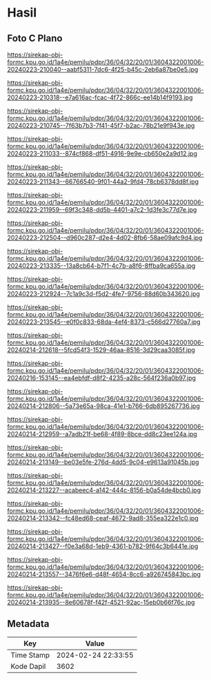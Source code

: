 # Hasil

## Foto C Plano

https://sirekap-obj-formc.kpu.go.id/1a4e/pemilu/pdpr/36/04/32/20/01/3604322001006-20240223-210040--aabf5311-7dc6-4f25-b45c-2eb6a87be0e5.jpg

https://sirekap-obj-formc.kpu.go.id/1a4e/pemilu/pdpr/36/04/32/20/01/3604322001006-20240223-210318--e7a616ac-fcac-4f72-866c-ee14b14f9193.jpg

https://sirekap-obj-formc.kpu.go.id/1a4e/pemilu/pdpr/36/04/32/20/01/3604322001006-20240223-210745--7f63b7b3-7f41-45f7-b2ac-78b21e9f943e.jpg

https://sirekap-obj-formc.kpu.go.id/1a4e/pemilu/pdpr/36/04/32/20/01/3604322001006-20240223-211033--874cf868-df51-4916-9e9e-cb650e2a9d12.jpg

https://sirekap-obj-formc.kpu.go.id/1a4e/pemilu/pdpr/36/04/32/20/01/3604322001006-20240223-211343--66766540-9f01-44a2-9fd4-78cb6378dd8f.jpg

https://sirekap-obj-formc.kpu.go.id/1a4e/pemilu/pdpr/36/04/32/20/01/3604322001006-20240223-211959--69f3c348-dd5b-4401-a7c2-1d3fe3c77d7e.jpg

https://sirekap-obj-formc.kpu.go.id/1a4e/pemilu/pdpr/36/04/32/20/01/3604322001006-20240223-212504--d960c287-d2e4-4d02-8fb6-58ae09afc9d4.jpg

https://sirekap-obj-formc.kpu.go.id/1a4e/pemilu/pdpr/36/04/32/20/01/3604322001006-20240223-213335--13a8cb64-b7f1-4c7b-a8f6-8ffba9ca655a.jpg

https://sirekap-obj-formc.kpu.go.id/1a4e/pemilu/pdpr/36/04/32/20/01/3604322001006-20240223-212924--7c1a9c3d-f5d2-4fe7-9756-88d60b343620.jpg

https://sirekap-obj-formc.kpu.go.id/1a4e/pemilu/pdpr/36/04/32/20/01/3604322001006-20240223-213545--e0f0c833-68da-4ef4-8373-c566d27760a7.jpg

https://sirekap-obj-formc.kpu.go.id/1a4e/pemilu/pdpr/36/04/32/20/01/3604322001006-20240214-212618--5fcd54f3-1529-46aa-8516-3d29caa3085f.jpg

https://sirekap-obj-formc.kpu.go.id/1a4e/pemilu/pdpr/36/04/32/20/01/3604322001006-20240216-153145--ea4ebfdf-d8f2-4235-a28c-564f236a0b97.jpg

https://sirekap-obj-formc.kpu.go.id/1a4e/pemilu/pdpr/36/04/32/20/01/3604322001006-20240214-212806--5a73e65a-98ca-41e1-b766-6db895267736.jpg

https://sirekap-obj-formc.kpu.go.id/1a4e/pemilu/pdpr/36/04/32/20/01/3604322001006-20240214-212959--a7adb21f-be68-4f89-8bce-dd8c23ee124a.jpg

https://sirekap-obj-formc.kpu.go.id/1a4e/pemilu/pdpr/36/04/32/20/01/3604322001006-20240214-213149--be03e5fe-276d-4dd5-9c04-e9613a91045b.jpg

https://sirekap-obj-formc.kpu.go.id/1a4e/pemilu/pdpr/36/04/32/20/01/3604322001006-20240214-213227--acabeec4-a142-444c-8156-b0a54de4bcb0.jpg

https://sirekap-obj-formc.kpu.go.id/1a4e/pemilu/pdpr/36/04/32/20/01/3604322001006-20240214-213342--fc48ed68-ceaf-4672-9ad8-355ea322e1c0.jpg

https://sirekap-obj-formc.kpu.go.id/1a4e/pemilu/pdpr/36/04/32/20/01/3604322001006-20240214-213427--f0e3a68d-1eb9-4361-b782-9f64c3b6441e.jpg

https://sirekap-obj-formc.kpu.go.id/1a4e/pemilu/pdpr/36/04/32/20/01/3604322001006-20240214-213557--3476f6e6-d48f-4654-8cc6-a926745843bc.jpg

https://sirekap-obj-formc.kpu.go.id/1a4e/pemilu/pdpr/36/04/32/20/01/3604322001006-20240214-213935--8e60678f-f42f-4521-92ac-15eb0b66f76c.jpg


## Metadata

| Key        | Value               |
| ---------- | ------------------- |
| Time Stamp | 2024-02-24 22:33:55 |
| Kode Dapil | 3602                |




